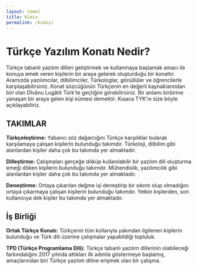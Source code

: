 ```yaml
---
layout: temel
title: Kimiz
permalink: /kimiz/
---
```


<h1>Türkçe Yazılım Konatı Nedir?</h1>

<p>Türkçe tabanlı yazılım dilleri geliştirmek ve kullanmaya başlamak amacı ile konuya emek veren kişilerin bir araya gelerek oluşturduğu bir konattır. Aramızda yazılımcılar, dilbilimciler, Türkologlar, gönüllüler ve öğrencilerle karşılaşabilirsiniz. Konat sözcüğünün Türkçenin en değerli kaynaklarından biri olan Dîvânu Lugâtit Türk'te geçtiğini görebilirsiniz. Bir anlamı birbirine yanaşan bir araya gelen kişi kümesi demektir. Kısaca TYK'nı size böyle açıklayabiliriz.</p>

<h2>TAKIMLAR</h2>
<b>Türkçeleştirme:</b> Yabancı söz dağarcığını Türkçe karşılıklar bularak karşılamaya çalışan kişilerin bulunduğu takımdır. Türkoloji, dilbilim gibi alanlardan kişiler daha çok bu takımda yer almaktadır.

<b>Dilleştirme:</b> Çalışmaları gerçeğe döküp kullanılabilir bir yazılım dili oluşturma emeği döken kişilerin bulunduğu takımdır. Mühendislik, yazılımcılık gibi alanlardan kişiler daha çok bu takımda yer almaktadır.

<b>Deneştirme:</b> Ortaya çıkarılan değme işi deneştirip bir sıkıntı olup olmadığını ortaya çıkarmaya çalışan kişilerin bulunduğu takımdır. Yetkin kişilerden, son kullanıcıya dek kişiler bu takımda yer almaktadır.

<h2>İş Birliği</h2>

<b>Ortak Türkçe Konatı:</b> Türkçenin tüm kollarıyla yakından ilgilenen kişilerin bulunduğu ve Türk dili üzerine çalışmalar yapabildiği topluluk.

<b>TPD (Türkçe Programlama Dili):</b> Türkçe tabanlı yazılım dillerinin olabileceği farkındalığını 2017 yılında attıkları ilk adımla göstermeye başlamış, amaçlarından biri Türkçe yazılım diline erişmek olan bir çalışma.